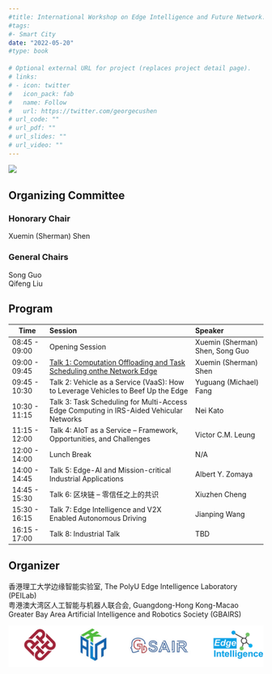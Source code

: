 ```yaml
---
#title: International Workshop on Edge Intelligence and Future Network: towards Ubiquitous Connectivity 
#tags:
#- Smart City
date: "2022-05-20"
#type: book

# Optional external URL for project (replaces project detail page).
# links:
# - icon: twitter
#   icon_pack: fab
#   name: Follow
#   url: https://twitter.com/georgecushen
# url_code: ""
# url_pdf: ""
# url_slides: ""
# url_video: ""
---
```


![](feature.png)

## Organizing Committee

### Honorary Chair 
Xuemin (Sherman) Shen

### General Chairs 
Song Guo   
Qifeng Liu

## Program 

| Time          | Session                                                      | Speaker                         |
| ------------- | :----------------------------------------------------------- | :------------------------------ |
| 08:45 - 09:00 | Opening Session                                              | Xuemin (Sherman) Shen, Song Guo |
| 09:00 - 09:45 | [Talk 1: Computation Offloading and Task Scheduling onthe Network Edge](..\work\talk1\talk1) | Xuemin (Sherman) Shen           |
| 09:45 - 10:30 | Talk 2: Vehicle as a Service (VaaS): How to Leverage Vehicles to Beef Up the Edge | Yuguang (Michael) Fang          |
| 10:30 - 11:15 | Talk 3: Task Scheduling for Multi-Access Edge Computing in IRS-Aided Vehicular Networks | Nei Kato                        |
| 11:15 - 12:00 | Talk 4: AIoT as a Service – Framework, Opportunities, and Challenges | Victor C.M. Leung               |
| 12:00 - 14:00 | Lunch Break                                                  | N/A                             |
| 14:00 - 14:45 | Talk 5: Edge-AI and Mission-critical Industrial Applications | Albert Y. Zomaya                |
| 14:45 - 15:30 | Talk 6: 区块链 – 零信任之上的共识                            | Xiuzhen Cheng                   |
| 15:30 - 16:15 | Talk 7: Edge Intelligence and V2X Enabled Autonomous Driving | Jianping Wang                   |
| 16:15 - 17:00 | Talk 8: Industrial Talk                                      | TBD                             |

## Organizer
香港理工大学边缘智能实验室, The PolyU Edge Intelligence Laboratory (PEILab)  
粤港澳大湾区人工智能与机器人联合会, Guangdong-Hong Kong-Macao Greater Bay Area Artificial Intelligence and Robotics Society (GBAIRS)  

![](org.png)



